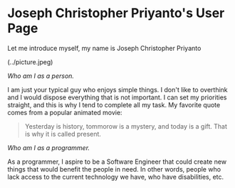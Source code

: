 # Joseph Christopher Priyanto's User Page


Let me introduce myself, my name is Joseph Christopher Priyanto

(../picture.jpeg)

*Who am I as a person.*

I am just your typical guy who enjoys simple things. I don't like to overthink and I would dispose everything that is not important. I can set my priorities straight, and this is why I tend to complete all my task. My favorite quote comes from a popular animated movie:

> Yesterday is history, tommorow is a mystery, and today is a gift. That is why it is called present.

*Who am I as a programmer.*

As a programmer, I aspire to be a Software Engineer that could create new things that would benefit the people in need. In other words, people who lack access to the current technology we have, who have disabilities, etc.




